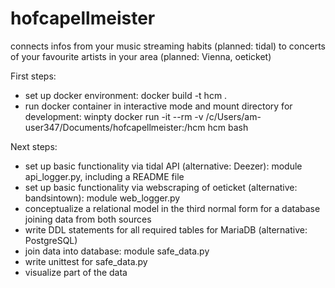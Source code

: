 # hofcapellmeister
connects infos from your music streaming habits (planned: tidal) to concerts of your favourite artists in your area (planned: Vienna, oeticket)

First steps:
- set up docker environment:
docker build -t hcm .
- run docker container in interactive mode and mount directory for development:
winpty docker run -it --rm -v /c/Users/am-user347/Documents/hofcapellmeister:/hcm hcm bash

Next steps:
- set up basic functionality via tidal API (alternative: Deezer): module api_logger.py, including a README file
- set up basic functionality via webscraping of oeticket (alternative: bandsintown): module web_logger.py
- conceptualize a relational model in the third normal form for a database joining data from both sources
- write DDL statements for all required tables for MariaDB (alternative: PostgreSQL)
- join data into database: module safe_data.py
- write unittest for safe_data.py
- visualize part of the data
